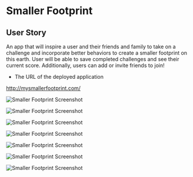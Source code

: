 # Smaller Footprint

## User Story

An app that will inspire a user and their friends and family to take on a challenge and incorporate better behaviors to create a smaller footprint on this earth. User will be able to save completed challenges and see their current score. Additionally, users can add or invite friends to join!


* The URL of the deployed application

http://mysmallerfootprint.com/



![Smaller Footprint Screenshot](./client/src/components/App/images/homepage.png)

![Smaller Footprint Screenshot](./client/src/components/App/images/login.png)

![Smaller Footprint Screenshot](./client/src/components/App/images/register.png)

![Smaller Footprint Screenshot](./client/src/components/App/images/userpage.png)


![Smaller Footprint Screenshot](./client/src/components/App/images/completedactions.png)

![Smaller Footprint Screenshot](./client/src/components/App/images/friends.png)

![Smaller Footprint Screenshot](./client/src/components/App/images/invitefriends.png)

